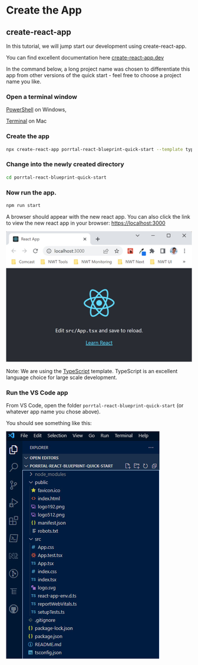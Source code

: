 # Create the App

## create-react-app

In this tutorial, we will jump start our development using create-react-app.

You can find excellent documentation here
[create-react-app.dev](https://create-react-app.dev)

In the command below, a long project name was chosen to differentiate this app from other versions of the quick start - feel free to choose a project name you like.

### Open a terminal window

[PowerShell](https://learn.microsoft.com/en-us/powershell/) on Windows,

[Terminal](https://support.apple.com/guide/terminal/welcome/mac) on Mac

### Create the app

```bash
npx create-react-app porrtal-react-blueprint-quick-start --template typescript
```

### Change into the newly created directory

```bash
cd porrtal-react-blueprint-quick-start
```

### Now run the app.

```bash
npm run start
```

A browser should appear with the new react app. You can also click the link to view the new react app in your browser:
[https://localhost:3000](https://localhost:3000)

![React App](react-app.jpg)

Note: We are using the [TypeScript](https://www.typescriptlang.org/) template. TypeScript is an excellent language choice for large scale development.

### Run the VS Code app

From VS Code, open the folder `porrtal-react-blueprint-quick-start` (or whatever app name you chose above).

You should see something like this:

![Create React App Files](create-react-app-files-in-vs-code.jpg)
